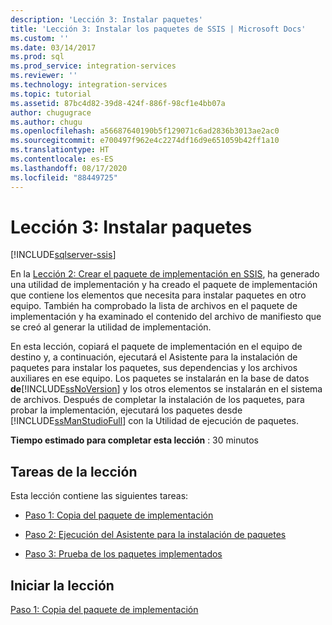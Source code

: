 ```yaml
---
description: 'Lección 3: Instalar paquetes'
title: 'Lección 3: Instalar los paquetes de SSIS | Microsoft Docs'
ms.custom: ''
ms.date: 03/14/2017
ms.prod: sql
ms.prod_service: integration-services
ms.reviewer: ''
ms.technology: integration-services
ms.topic: tutorial
ms.assetid: 87bc4d82-39d8-424f-886f-98cf1e4bb07a
author: chugugrace
ms.author: chugu
ms.openlocfilehash: a56687640190b5f129071c6ad2836b3013ae2ac0
ms.sourcegitcommit: e700497f962e4c2274df16d9e651059b42ff1a10
ms.translationtype: HT
ms.contentlocale: es-ES
ms.lasthandoff: 08/17/2020
ms.locfileid: "88449725"
---
```

# <a name="lesson-3-install-ssis-packages"></a>Lección 3: Instalar paquetes

[!INCLUDE[sqlserver-ssis](../includes/applies-to-version/sqlserver-ssis.md)]


En la [Lección 2: Crear el paquete de implementación en SSIS](../integration-services/lesson-2-create-the-deployment-bundle-in-ssis.md), ha generado una utilidad de implementación y ha creado el paquete de implementación que contiene los elementos que necesita para instalar paquetes en otro equipo. También ha comprobado la lista de archivos en el paquete de implementación y ha examinado el contenido del archivo de manifiesto que se creó al generar la utilidad de implementación.  
  
En esta lección, copiará el paquete de implementación en el equipo de destino y, a continuación, ejecutará el Asistente para la instalación de paquetes para instalar los paquetes, sus dependencias y los archivos auxiliares en ese equipo. Los paquetes se instalarán en la base de datos **de**[!INCLUDE[ssNoVersion](../includes/ssnoversion-md.md)] y los otros elementos se instalarán en el sistema de archivos. Después de completar la instalación de los paquetes, para probar la implementación, ejecutará los paquetes desde [!INCLUDE[ssManStudioFull](../includes/ssmanstudiofull-md.md)] con la Utilidad de ejecución de paquetes.  
  
**Tiempo estimado para completar esta lección** : 30 minutos  
  
## <a name="lesson-tasks"></a>Tareas de la lección  
Esta lección contiene las siguientes tareas:  
  
-   [Paso 1: Copia del paquete de implementación](../integration-services/lesson-3-1-copying-the-deployment-bundle.md)  
  
-   [Paso 2: Ejecución del Asistente para la instalación de paquetes](../integration-services/lesson-3-2-running-the-package-installation-wizard.md)  
  
-   [Paso 3: Prueba de los paquetes implementados](../integration-services/lesson-3-3-testing-the-deployed-packages.md)  
  
## <a name="start-the-lesson"></a>Iniciar la lección  
[Paso 1: Copia del paquete de implementación](../integration-services/lesson-3-1-copying-the-deployment-bundle.md)  
  
  
  
